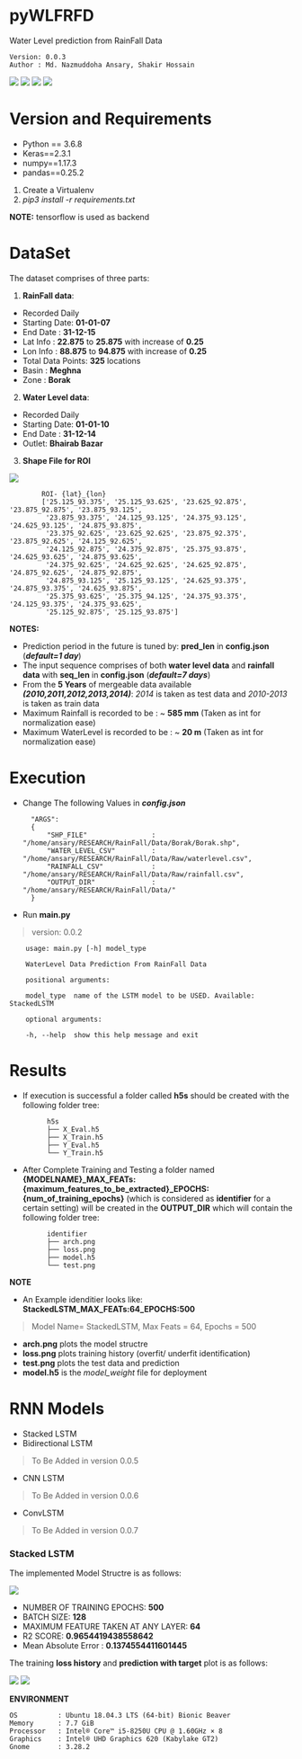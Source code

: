 # pyWLFRFD
Water Level prediction from RainFall Data

    Version: 0.0.3    
    Author : Md. Nazmuddoha Ansary, Shakir Hossain    
                  
![](/info/src_img/python.ico?raw=true )
![](/info/src_img/keras.ico?raw=true)
![](/info/src_img/pandas.ico?raw=true)
![](/info/src_img/tensorflow.ico?raw=true)

# Version and Requirements
* Python == 3.6.8
* Keras==2.3.1
* numpy==1.17.3
* pandas==0.25.2

1.  Create a Virtualenv 
2.  *pip3 install -r requirements.txt*  

**NOTE:** tensorflow is used as backend

#  DataSet  
The dataset comprises of three parts:
1. **RainFall data**:  
* Recorded Daily
* Starting Date: **01-01-07**
* End Date : **31-12-15**
* Lat Info : **22.875** to **25.875** with increase of **0.25** 
* Lon Info : **88.875** to **94.875** with increase of **0.25** 
* Total Data Points: **325** locations
* Basin : **Meghna**
* Zone  : **Borak**
2. **Water Level data**:
* Recorded Daily
* Starting Date: **01-01-10**
* End Date : **31-12-14**
* Outlet: **Bhairab Bazar**
3. **Shape File for ROI**

![](/info/roi.png?raw=true )

            ROI- {lat}_{lon}  
            ['25.125_93.375', '25.125_93.625', '23.625_92.875', '23.875_92.875', '23.875_93.125',  
             '23.875_93.375', '24.125_93.125', '24.375_93.125', '24.625_93.125', '24.875_93.875',   
             '23.375_92.625', '23.625_92.625', '23.875_92.375', '23.875_92.625', '24.125_92.625',   
             '24.125_92.875', '24.375_92.875', '25.375_93.875', '24.625_93.625', '24.875_93.625',   
             '24.375_92.625', '24.625_92.625', '24.625_92.875', '24.875_92.625', '24.875_92.875',  
             '24.875_93.125', '25.125_93.125', '24.625_93.375', '24.875_93.375', '24.625_93.875',  
             '25.375_93.625', '25.375_94.125', '24.375_93.375', '24.125_93.375', '24.375_93.625',   
             '25.125_92.875', '25.125_93.875']  

**NOTES:**  
* Prediction period in the future is tuned by: **pred_len** in **config.json** (***default=1 day***)
* The input sequence comprises of both **water level data** and **rainfall data** with **seq_len** in **config.json** (***default=7 days***)
* From the  **5 Years** of mergeable data available ***(2010,2011,2012,2013,2014)***:   *2014* is taken as test data and *2010-2013* is taken as train data
* Maximum Rainfall is recorded to be : ~ **585 mm** (Taken as int for normalization ease)
* Maximum WaterLevel is recorded to be : ~ **20 m** (Taken as int for normalization ease)  

#  Execution
* Change The following Values in ***config.json*** 

        "ARGS":  
        {  
            "SHP_FILE"                : "/home/ansary/RESEARCH/RainFall/Data/Borak/Borak.shp",  
            "WATER_LEVEL_CSV"         : "/home/ansary/RESEARCH/RainFall/Data/Raw/waterlevel.csv",  
            "RAINFALL_CSV"            : "/home/ansary/RESEARCH/RainFall/Data/Raw/rainfall.csv",  
            "OUTPUT_DIR"              : "/home/ansary/RESEARCH/RainFall/Data/"  
        }  


* Run **main.py**  
> version: 0.0.2

        usage: main.py [-h] model_type

        WaterLevel Data Prediction From RainFall Data
        
        positional arguments:
        
        model_type  name of the LSTM model to be USED. Available: StackedLSTM 
        
        optional arguments:
        
        -h, --help  show this help message and exit


# Results
* If execution is successful a folder called **h5s** should be created with the following folder tree:

            h5s              
            ├── X_Eval.h5
            ├── X_Train.h5
            ├── Y_Eval.h5
            └── Y_Train.h5

* After Complete Training and Testing a folder named **{MODELNAME}_MAX_FEATs:{maximum_features_to_be_extracted}_EPOCHS:{num_of_training_epochs}** (which is considered as **identifier** for a certain setting)  will be created in the **OUTPUT_DIR** which will contain the following folder tree:

            identifier
            ├── arch.png
            ├── loss.png
            ├── model.h5
            └── test.png

**NOTE**
* An Example idenditier looks like: **StackedLSTM_MAX_FEATs:64_EPOCHS:500**
> Model Name= StackedLSTM, Max Feats = 64, Epochs = 500 
* **arch.png** plots the model structre
* **loss.png** plots training history (overfit/ underfit identification)
* **test.png** plots the test data and prediction
* **model.h5** is the *model_weight* file for deployment

# RNN Models 
* Stacked LSTM
* Bidirectional LSTM
> To Be Added in version 0.0.5
* CNN LSTM
> To Be Added in version 0.0.6
* ConvLSTM
> To Be Added in version 0.0.7

### Stacked LSTM
The implemented Model Structre is as follows:

![](/info/arch1.png?raw=true )


*   NUMBER OF TRAINING EPOCHS: **500**
*   BATCH SIZE: **128**
*   MAXIMUM FEATURE TAKEN AT ANY LAYER: **64**
*   R2 SCORE: **0.9654419438558642**
*   Mean Absolute Error : **0.1374554411601445**

The training **loss history** and **prediction with target** plot is as follows:

![](/info/loss1.png?raw=true )
![](/info/test1.png?raw=true )





**ENVIRONMENT**  

    OS          : Ubuntu 18.04.3 LTS (64-bit) Bionic Beaver        
    Memory      : 7.7 GiB  
    Processor   : Intel® Core™ i5-8250U CPU @ 1.60GHz × 8    
    Graphics    : Intel® UHD Graphics 620 (Kabylake GT2)  
    Gnome       : 3.28.2  


